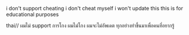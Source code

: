 i don't support cheating
i don't cheat myself
i won't update this
this is for educational purposes

thai//
ผมไม่ support การโกง
ผมไม่โกง
ผมจะไม่อัพเดต
ทุกอย่างทําขึ้นมาเพื่อคนที่อยากรู้

